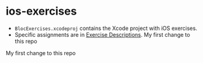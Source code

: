 ios-exercises
=============

- `BlocExercises.xcodeproj` contains the Xcode project with iOS exercises.
- Specific assignments are in [Exercise Descriptions](Exercise%20Descriptions/).
My first change to this repo

My first change to this repo

